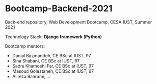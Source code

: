 # Bootcamp-Backend-2021
Back-end repository, Web Development Bootcamp, CESA IUST, Summer 2021

Technology Stack: **Django framework (Python)**



Bootcamp mentors: 

* Danial Bazmandeh, CE BSc at IUST, 97
* Sina Shabani, CE BSc at IUST, 97
* Sadra Khamoshi Far, CE BSc at IUST, 97
* Masoud Golestaneh, CE BSc at IUST, 97
* Alireza Bahrami, ...
